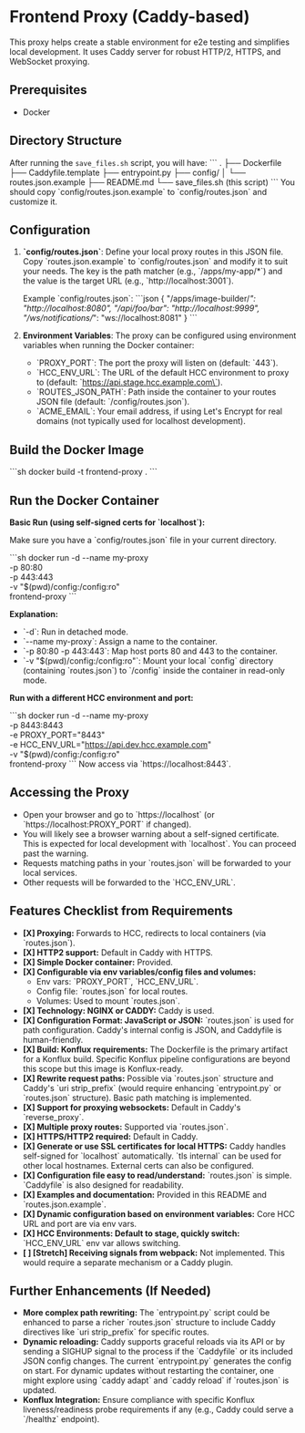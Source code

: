 # Frontend Proxy (Caddy-based)

This proxy helps create a stable environment for e2e testing and simplifies local development.
It uses Caddy server for robust HTTP/2, HTTPS, and WebSocket proxying.

## Prerequisites

- Docker

## Directory Structure

After running the `save_files.sh` script, you will have:
\`\`\`
.
├── Dockerfile
├── Caddyfile.template
├── entrypoint.py
├── config/
│   └── routes.json.example
├── README.md
└── save_files.sh (this script)
\`\`\`
You should copy \`config/routes.json.example\` to \`config/routes.json\` and customize it.

## Configuration

1.  **\`config/routes.json\`**:
    Define your local proxy routes in this JSON file. Copy \`routes.json.example\` to \`config/routes.json\` and modify it to suit your needs.
    The key is the path matcher (e.g., \`/apps/my-app/*\`) and the value is the target URL (e.g., \`http://localhost:3001\`).

    Example \`config/routes.json\`:
    \`\`\`json
    {
      "/apps/image-builder/*": "http://localhost:8080",
      "/api/foo/bar": "http://localhost:9999",
      "/ws/notifications/*": "ws://localhost:8081"
    }
    \`\`\`

2.  **Environment Variables**:
    The proxy can be configured using environment variables when running the Docker container:
    - \`PROXY_PORT\`: The port the proxy will listen on (default: \`443\`).
    - \`HCC_ENV_URL\`: The URL of the default HCC environment to proxy to (default: \`https://api.stage.hcc.example.com\`).
    - \`ROUTES_JSON_PATH\`: Path inside the container to your routes JSON file (default: \`/config/routes.json\`).
    - \`ACME_EMAIL\`: Your email address, if using Let's Encrypt for real domains (not typically used for localhost development).

## Build the Docker Image

\`\`\`sh
docker build -t frontend-proxy .
\`\`\`

## Run the Docker Container

**Basic Run (using self-signed certs for \`localhost\`):**

Make sure you have a \`config/routes.json\` file in your current directory.

\`\`\`sh
docker run -d --name my-proxy \
  -p 80:80 \
  -p 443:443 \
  -v "$(pwd)/config:/config:ro" \
  frontend-proxy
\`\`\`

**Explanation:**
- \`-d\`: Run in detached mode.
- \`--name my-proxy\`: Assign a name to the container.
- \`-p 80:80 -p 443:443\`: Map host ports 80 and 443 to the container.
- \`-v "$(pwd)/config:/config:ro"\`: Mount your local \`config\` directory (containing \`routes.json\`) to \`/config\` inside the container in read-only mode.

**Run with a different HCC environment and port:**

\`\`\`sh
docker run -d --name my-proxy \
  -p 8443:8443 \
  -e PROXY_PORT="8443" \
  -e HCC_ENV_URL="https://api.dev.hcc.example.com" \
  -v "$(pwd)/config:/config:ro" \
  frontend-proxy
\`\`\`
Now access via \`https://localhost:8443\`.

## Accessing the Proxy

- Open your browser and go to \`https://localhost\` (or \`https://localhost:PROXY_PORT\` if changed).
- You will likely see a browser warning about a self-signed certificate. This is expected for local development with \`localhost\`. You can proceed past the warning.
- Requests matching paths in your \`routes.json\` will be forwarded to your local services.
- Other requests will be forwarded to the \`HCC_ENV_URL\`.

## Features Checklist from Requirements

- **[X] Proxying:** Forwards to HCC, redirects to local containers (via \`routes.json\`).
- **[X] HTTP2 support:** Default in Caddy with HTTPS.
- **[X] Simple Docker container:** Provided.
- **[X] Configurable via env variables/config files and volumes:**
    - Env vars: \`PROXY_PORT\`, \`HCC_ENV_URL\`.
    - Config file: \`routes.json\` for local routes.
    - Volumes: Used to mount \`routes.json\`.
- **[X] Technology: NGINX or CADDY:** Caddy is used.
- **[X] Configuration Format: JavaScript or JSON:** \`routes.json\` is used for path configuration. Caddy's internal config is JSON, and Caddyfile is human-friendly.
- **[X] Build: Konflux requirements:** The Dockerfile is the primary artifact for a Konflux build. Specific Konflux pipeline configurations are beyond this scope but this image is Konflux-ready.
- **[X] Rewrite request paths:** Possible via \`routes.json\` structure and Caddy's \`uri strip_prefix\` (would require enhancing \`entrypoint.py\` or \`routes.json\` structure). Basic path matching is implemented.
- **[X] Support for proxying websockets:** Default in Caddy's \`reverse_proxy\`.
- **[X] Multiple proxy routes:** Supported via \`routes.json\`.
- **[X] HTTPS/HTTP2 required:** Default in Caddy.
- **[X] Generate or use SSL certificates for local HTTPS:** Caddy handles self-signed for \`localhost\` automatically. \`tls internal\` can be used for other local hostnames. External certs can also be configured.
- **[X] Configuration file easy to read/understand:** \`routes.json\` is simple. \`Caddyfile\` is also designed for readability.
- **[X] Examples and documentation:** Provided in this README and \`routes.json.example\`.
- **[X] Dynamic configuration based on environment variables:** Core HCC URL and port are via env vars.
- **[X] HCC Environments: Default to stage, quickly switch:** \`HCC_ENV_URL\` env var allows switching.
- **[ ] [Stretch] Receiving signals from webpack:** Not implemented. This would require a separate mechanism or a Caddy plugin.

## Further Enhancements (If Needed)

- **More complex path rewriting:** The \`entrypoint.py\` script could be enhanced to parse a richer \`routes.json\` structure to include Caddy directives like \`uri strip_prefix\` for specific routes.
- **Dynamic reloading:** Caddy supports graceful reloads via its API or by sending a SIGHUP signal to the process if the \`Caddyfile\` or its included JSON config changes. The current \`entrypoint.py\` generates the config on start. For dynamic updates without restarting the container, one might explore using \`caddy adapt\` and \`caddy reload\` if \`routes.json\` is updated.
- **Konflux Integration:** Ensure compliance with specific Konflux liveness/readiness probe requirements if any (e.g., Caddy could serve a \`/healthz\` endpoint).
